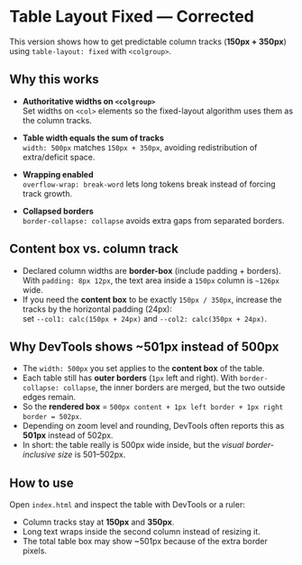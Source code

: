 # Table Layout Fixed — Corrected

This version shows how to get predictable column tracks (**150px + 350px**) using `table-layout: fixed` with `<colgroup>`.

## Why this works

- **Authoritative widths on `<colgroup>`**  
  Set widths on `<col>` elements so the fixed-layout algorithm uses them as the column tracks.

- **Table width equals the sum of tracks**  
  `width: 500px` matches `150px + 350px`, avoiding redistribution of extra/deficit space.

- **Wrapping enabled**  
  `overflow-wrap: break-word` lets long tokens break instead of forcing track growth.

- **Collapsed borders**  
  `border-collapse: collapse` avoids extra gaps from separated borders.

## Content box vs. column track

- Declared column widths are **border-box** (include padding + borders).  
  With `padding: 8px 12px`, the text area inside a `150px` column is `~126px` wide.
- If you need the **content box** to be exactly `150px / 350px`, increase the tracks by the horizontal padding (24px):  
  set `--col1: calc(150px + 24px)` and `--col2: calc(350px + 24px)`.

## Why DevTools shows ~501px instead of 500px

- The `width: 500px` you set applies to the **content box** of the table.
- Each table still has **outer borders** (`1px` left and right). With `border-collapse: collapse`, the inner borders are merged, but the two outside edges remain.
- So the **rendered box** = `500px content + 1px left border + 1px right border = 502px`.
- Depending on zoom level and rounding, DevTools often reports this as **501px** instead of 502px.
- In short: the table really is 500px wide inside, but the _visual border-inclusive size_ is 501–502px.

## How to use

Open `index.html` and inspect the table with DevTools or a ruler:

- Column tracks stay at **150px** and **350px**.
- Long text wraps inside the second column instead of resizing it.
- The total table box may show ~501px because of the extra border pixels.
